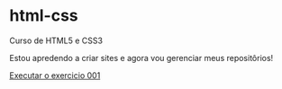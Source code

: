 # html-css
 Curso de HTML5 e CSS3

Estou apredendo a criar sites e agora vou gerenciar meus repositôrios!

<a href="https://fdsm-n07urn0.github.io/html-css/exercicios/ex001/index.html">Executar o exercicio 001</a>